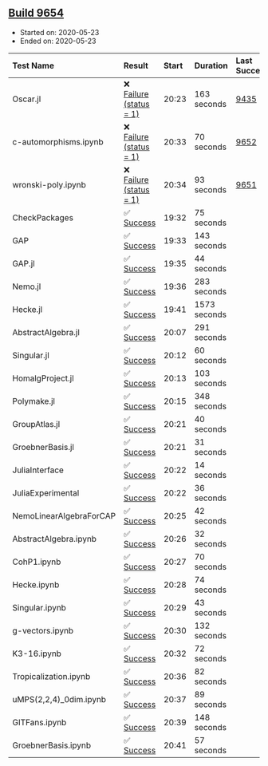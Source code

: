 ## [Build 9654](https://oscarci.mathematik.uni-kl.de/job/oscar/9654/)

* Started on: 2020-05-23
* Ended on: 2020-05-23

| Test Name    | Result | Start | Duration | Last Success | First Failure |
|:-------------|:-------|:------|:---------|:-------------|:--------------|
| Oscar.jl | ❌ [Failure (status = 1)](https://oscarci.mathematik.uni-kl.de/job/oscar/9654/artifact/logs/build-9654/Oscar.jl.log) | 20:23 | 163 seconds | [9435](https://oscarci.mathematik.uni-kl.de/job/oscar/9435/) | [9436](https://oscarci.mathematik.uni-kl.de/job/oscar/9436/) |
| c-automorphisms.ipynb | ❌ [Failure (status = 1)](https://oscarci.mathematik.uni-kl.de/job/oscar/9654/artifact/logs/build-9654/c-automorphisms.ipynb.log) | 20:33 | 70 seconds | [9652](https://oscarci.mathematik.uni-kl.de/job/oscar/9652/) | [9653](https://oscarci.mathematik.uni-kl.de/job/oscar/9653/) |
| wronski-poly.ipynb | ❌ [Failure (status = 1)](https://oscarci.mathematik.uni-kl.de/job/oscar/9654/artifact/logs/build-9654/wronski-poly.ipynb.log) | 20:34 | 93 seconds | [9651](https://oscarci.mathematik.uni-kl.de/job/oscar/9651/) | [9652](https://oscarci.mathematik.uni-kl.de/job/oscar/9652/) |
| CheckPackages | ✅ [Success](https://oscarci.mathematik.uni-kl.de/job/oscar/9654/artifact/logs/build-9654/CheckPackages.log) | 19:32 | 75 seconds |  |  |
| GAP | ✅ [Success](https://oscarci.mathematik.uni-kl.de/job/oscar/9654/artifact/logs/build-9654/GAP.log) | 19:33 | 143 seconds |  |  |
| GAP.jl | ✅ [Success](https://oscarci.mathematik.uni-kl.de/job/oscar/9654/artifact/logs/build-9654/GAP.jl.log) | 19:35 | 44 seconds |  |  |
| Nemo.jl | ✅ [Success](https://oscarci.mathematik.uni-kl.de/job/oscar/9654/artifact/logs/build-9654/Nemo.jl.log) | 19:36 | 283 seconds |  |  |
| Hecke.jl | ✅ [Success](https://oscarci.mathematik.uni-kl.de/job/oscar/9654/artifact/logs/build-9654/Hecke.jl.log) | 19:41 | 1573 seconds |  |  |
| AbstractAlgebra.jl | ✅ [Success](https://oscarci.mathematik.uni-kl.de/job/oscar/9654/artifact/logs/build-9654/AbstractAlgebra.jl.log) | 20:07 | 291 seconds |  |  |
| Singular.jl | ✅ [Success](https://oscarci.mathematik.uni-kl.de/job/oscar/9654/artifact/logs/build-9654/Singular.jl.log) | 20:12 | 60 seconds |  |  |
| HomalgProject.jl | ✅ [Success](https://oscarci.mathematik.uni-kl.de/job/oscar/9654/artifact/logs/build-9654/HomalgProject.jl.log) | 20:13 | 103 seconds |  |  |
| Polymake.jl | ✅ [Success](https://oscarci.mathematik.uni-kl.de/job/oscar/9654/artifact/logs/build-9654/Polymake.jl.log) | 20:15 | 348 seconds |  |  |
| GroupAtlas.jl | ✅ [Success](https://oscarci.mathematik.uni-kl.de/job/oscar/9654/artifact/logs/build-9654/GroupAtlas.jl.log) | 20:21 | 40 seconds |  |  |
| GroebnerBasis.jl | ✅ [Success](https://oscarci.mathematik.uni-kl.de/job/oscar/9654/artifact/logs/build-9654/GroebnerBasis.jl.log) | 20:21 | 31 seconds |  |  |
| JuliaInterface | ✅ [Success](https://oscarci.mathematik.uni-kl.de/job/oscar/9654/artifact/logs/build-9654/JuliaInterface.log) | 20:22 | 14 seconds |  |  |
| JuliaExperimental | ✅ [Success](https://oscarci.mathematik.uni-kl.de/job/oscar/9654/artifact/logs/build-9654/JuliaExperimental.log) | 20:22 | 36 seconds |  |  |
| NemoLinearAlgebraForCAP | ✅ [Success](https://oscarci.mathematik.uni-kl.de/job/oscar/9654/artifact/logs/build-9654/NemoLinearAlgebraForCAP.log) | 20:25 | 42 seconds |  |  |
| AbstractAlgebra.ipynb | ✅ [Success](https://oscarci.mathematik.uni-kl.de/job/oscar/9654/artifact/logs/build-9654/AbstractAlgebra.ipynb.log) | 20:26 | 32 seconds |  |  |
| CohP1.ipynb | ✅ [Success](https://oscarci.mathematik.uni-kl.de/job/oscar/9654/artifact/logs/build-9654/CohP1.ipynb.log) | 20:27 | 70 seconds |  |  |
| Hecke.ipynb | ✅ [Success](https://oscarci.mathematik.uni-kl.de/job/oscar/9654/artifact/logs/build-9654/Hecke.ipynb.log) | 20:28 | 74 seconds |  |  |
| Singular.ipynb | ✅ [Success](https://oscarci.mathematik.uni-kl.de/job/oscar/9654/artifact/logs/build-9654/Singular.ipynb.log) | 20:29 | 43 seconds |  |  |
| g-vectors.ipynb | ✅ [Success](https://oscarci.mathematik.uni-kl.de/job/oscar/9654/artifact/logs/build-9654/g-vectors.ipynb.log) | 20:30 | 132 seconds |  |  |
| K3-16.ipynb | ✅ [Success](https://oscarci.mathematik.uni-kl.de/job/oscar/9654/artifact/logs/build-9654/K3-16.ipynb.log) | 20:32 | 72 seconds |  |  |
| Tropicalization.ipynb | ✅ [Success](https://oscarci.mathematik.uni-kl.de/job/oscar/9654/artifact/logs/build-9654/Tropicalization.ipynb.log) | 20:36 | 82 seconds |  |  |
| uMPS(2,2,4)_0dim.ipynb | ✅ [Success](https://oscarci.mathematik.uni-kl.de/job/oscar/9654/artifact/logs/build-9654/uMPS-2-2-4-_0dim.ipynb.log) | 20:37 | 89 seconds |  |  |
| GITFans.ipynb | ✅ [Success](https://oscarci.mathematik.uni-kl.de/job/oscar/9654/artifact/logs/build-9654/GITFans.ipynb.log) | 20:39 | 148 seconds |  |  |
| GroebnerBasis.ipynb | ✅ [Success](https://oscarci.mathematik.uni-kl.de/job/oscar/9654/artifact/logs/build-9654/GroebnerBasis.ipynb.log) | 20:41 | 57 seconds |  |  |
